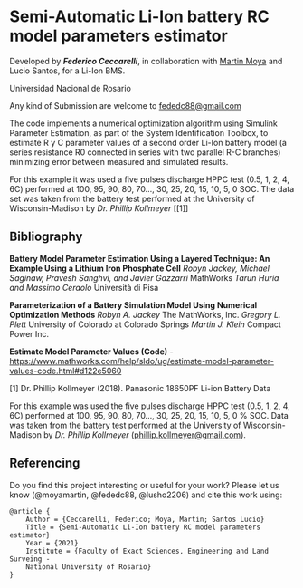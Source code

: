 # Semi-Automatic Li-Ion battery RC model parameters estimator

Developed by ***Federico Ceccarelli***, in collaboration with 
[Martin Moya](https://github.com/moyamartin) and Lucio Santos, for a Li-Ion 
BMS.

Universidad Nacional de Rosario

Any kind of Submission are welcome to fededc88@gmail.com

The code implements a numerical optimization algorithm using Simulink Parameter 
Estimation, as part of the System Identification Toolbox, to estimate R y C 
parameter values of a second order Li-Ion  battery model 
(a series resistance R0 connected in series with two parallel R-C branches)
minimizing error between measured and simulated results.

For this example it was used a five pulses discharge HPPC test (0.5, 1, 2, 4, 
6C) performed at 100, 95, 90, 80, 70..., 30, 25, 20, 15, 10, 5, 0 SOC.
The data set was taken from the battery test performed at the University of 
Wisconsin-Madison by *Dr. Phillip Kollmeyer* [[1]]

## Bibliography

**Battery Model Parameter Estimation Using a Layered Technique: An Example Using a Lithium Iron Phosphate Cell**
*Robyn Jackey, Michael Saginaw, Pravesh Sanghvi, and Javier Gazzarri*
MathWorks
*Tarun Huria and Massimo Ceraolo*
Università di Pisa

**Parameterization of a Battery Simulation Model Using Numerical Optimization Methods**
*Robyn A. Jackey*
The MathWorks, Inc.
*Gregory L. Plett*
University of Colorado at Colorado Springs
*Martin J. Klein*
Compact Power Inc.

**Estimate Model Parameter Values (Code)** - https://www.mathworks.com/help/sldo/ug/estimate-model-parameter-values-code.html#d122e5060

<a id="1">[1]</a> 
Dr. Phillip Kollmeyer (2018). 
Panasonic 18650PF Li-ion Battery Data

For this example was used the five pulses discharge HPPC test (0.5, 1, 2, 4, 6C) performed at 100, 95,
90, 80, 70..., 30, 25, 20, 15, 10, 5, 0 % SOC.
Data was taken from the battery test performed at the University of Wisconsin-Madison by *Dr. Phillip Kollmeyer* (phillip.kollmeyer@gmail.com).

## Referencing

Do you find this project interesting or useful for your work? Please let us know 
(@moyamartin, @fededc88, @lusho2206) and cite this work using:

```
@article {
    Author = {Ceccarelli, Federico; Moya, Martin; Santos Lucio}
    Title = {Semi-Automatic Li-Ion battery RC model parameters estimator}
    Year = {2021}
    Institute = {Faculty of Exact Sciences, Engineering and Land Surveing -
    National University of Rosario}
}

